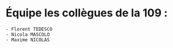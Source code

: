# Équipe __les collègues de la 109__ :
    - Florent TEDESCO
    - Nicola MASCOLO
    - Maxime NICOLAS
